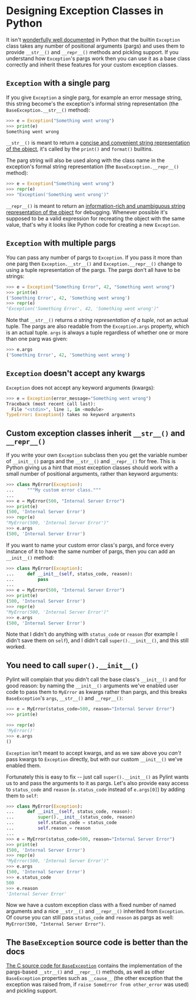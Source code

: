 Designing Exception Classes in Python
=====================================

It isn't [wonderfully well documented](https://docs.python.org/3/library/exceptions.html#BaseException) in Python that the
builtin `Exception` class takes any number of positional arguments (pargs) and uses them to provide `__str__()` and 
`__repr__()` methods and pickling support. If you understand how `Exception`'s pargs work then you can use it as a base
class correctly and inherit these features for your custom exception classes.

`Exception` with a single parg
------------------------------

If you give `Exception` a single parg, for example an error message string, this string become's the exception's informal
string representation (the `BaseException.__str__()` method):

```python
>>> e = Exception("Something went wrong")
>>> print(e)
Something went wrong
```

`__str__()` is meant to return a [concise and convenient string representation of the object](https://docs.python.org/3/reference/datamodel.html?highlight=__str__#object.__str__),
it's called by the `print()` and `format()` builtins.

The parg string will also be used along with the class name in the exception's formal string representation (the
`BaseException.__repr__()` method):

```python
>>> e = Exception("Something went wrong")
>>> repr(e)
>>> "Exception('Something went wrong')"
```

`__repr__()` is meant to return an [information-rich and unambiguous string representation of the object](https://docs.python.org/3/reference/datamodel.html?highlight=__str__#object.__repr__)
for debugging. Whenever possible it's supposed to be a valid expression for recreating the object with the same value,
that's why it looks like Python code for creating a new `Exception`.

`Exception` with multiple pargs 
-------------------------------

You can pass any number of pargs to `Exception`. If you pass it more than one parg then `Exception.__str__()` and
`Exception.__repr__()` change to using a tuple representation of the pargs. The pargs don't all have to be strings:

```python
>>> e = Exception("Something Error", 42, "Something went wrong")
>>> print(e)
('Something Error', 42, 'Something went wrong')
>>> repr(e)
"Exception('Something Error', 42, 'Something went wrong')"
```

Note that `__str__()` returns _a string representation of a tuple_, not an actual tuple. The pargs are also readable from
the `Exception.args` property, which is an actual tuple. `args` is always a tuple regardless of whether one or more
than one parg was given:

```python
>>> e.args
('Something Error', 42, 'Something went wrong')
```

`Exception` doesn't accept any kwargs
--------------------------------------

`Exception` does not accept any keyword arguments (kwargs):

```python
>>> e = Exception(error_message="Something went wrong")
Traceback (most recent call last):
  File "<stdin>", line 1, in <module>
TypeError: Exception() takes no keyword arguments
```

Custom exception classes inherit `__str__()` and `__repr__()`
-------------------------------------------------------------

If you write your own `Exception` subclass then you get the variable number of `__init__()` pargs and the `__str__()` and
`__repr__()` for free. This is Python giving us a hint that most exception classes should work with a small number of
positional arguments, rather than keyword arguments:

```python
>>> class MyError(Exception):
...     """My custom error class."""
... 
>>> e = MyError(500, "Internal Server Error")
>>> print(e)
(500, 'Internal Server Error')
>>> repr(e)
"MyError(500, 'Internal Server Error')"
>>> e.args
(500, 'Internal Server Error')
```

If you want to name your custom error class's pargs, and force every instance of it to have the same number of pargs, then
you can add an `__init__()` method:

```python
>>> class MyError(Exception):
...     def __init__(self, status_code, reason):
...         pass
... 
>>> e = MyError(500, "Internal Server Error")
>>> print(e)
(500, 'Internal Server Error')
>>> repr(e)
"MyError(500, 'Internal Server Error')"
>>> e.args
(500, 'Internal Server Error')
```

Note that I didn't do anything with `status_code` or `reason` (for example I didn't save them on `self`), and I didn't call
`super().__init__()`, and this still worked.

You need to call `super().__init__()`
-------------------------------------

Pylint will complain that you didn't call the base class's `__init__()` and for good reason: by naming the `__init__()`
arguments we've enabled user code to pass them to `MyError` as kwargs rather than pargs, and this breaks `BaseException`'s
`args`, `__str__()` and `__repr__()`:

```python
>>> e = MyError(status_code=500, reason="Internal Server Error")
>>> print(e)

>>> repr(e)
'MyError()'
>>> e.args
()
```

`Exception` isn't meant to accept kwargs, and as we saw above you _can't_ pass kwargs to `Exception` directly, but with our
custom `__init__()` we've enabled them.

Fortunately this is easy to fix -- just call `super().__init__()` as Pylint wants us to and pass the arguments to it as
pargs. Let's also provide easy access to `status_code` and `reason` (`e.status_code` instead of `e.args[0]`) by adding them 
to `self`:

```python
>>> class MyError(Exception):
...     def __init__(self, status_code, reason):
...         super().__init__(status_code, reason)
...         self.status_code = status_code
...         self.reason = reason
... 
>>> e = MyError(status_code=500, reason="Internal Server Error")
>>> print(e)
(500, 'Internal Server Error')
>>> repr(e)
"MyError(500, 'Internal Server Error')"
>>> e.args
(500, 'Internal Server Error')
>>> e.status_code
500
>>> e.reason
'Internal Server Error'
```

Now we have a custom exception class with a fixed number of named arguments and a nice `__str__()` and `__repr__()`
inherited from `Exception`. Of course you can still pass `status_code` and `reason` as pargs as well:
`MyError(500, "Internal Server Error")`.

The `BaseException` source code is better than the docs
-------------------------------------------------------

[The C source code for `BaseException`](https://github.com/python/cpython/blob/0c48618cc0d28caf3db191879715e519546857fd/Objects/exceptions.c#L32-L294)
contains the implementation of the pargs-based `__str__()` and `__repr__()` methods, as well as other `BaseException`
properties such as `__cause__` (the other exception that the exception was raised from, if
`raise SomeError from other_error` was used) and pickling support.
